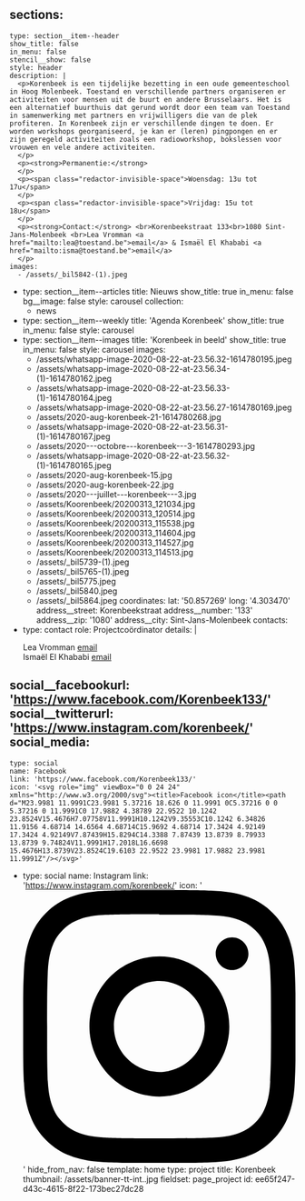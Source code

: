 sections:
  -
    type: section__item--header
    show_title: false
    in_menu: false
    stencil__show: false
    style: header
    description: |
      <p>Korenbeek is een tijdelijke bezetting in een oude gemeenteschool in Hoog Molenbeek. Toestand en verschillende partners organiseren er activiteiten voor mensen uit de buurt en andere Brusselaars. Het is een alternatief buurthuis dat gerund wordt door een team van Toestand in samenwerking met partners en vrijwilligers die van de plek profiteren. In Korenbeek zijn er verschillende dingen te doen. Er worden workshops georganiseerd, je kan er (leren) pingpongen en er zijn geregeld activiteiten zoals een radioworkshop, bokslessen voor vrouwen en vele andere activiteiten.
      </p>
      <p><strong>Permanentie:</strong>
      </p>
      <p><span class="redactor-invisible-space">Woensdag: 13u tot 17u</span>
      </p>
      <p><span class="redactor-invisible-space">Vrijdag: 15u tot 18u</span>
      </p>
      <p><strong>Contact:</strong> <br>Korenbeekstraat 133<br>1080 Sint-Jans-Molenbeek <br>Lea Vromman <a href="mailto:lea@toestand.be">email</a> & Ismaël El Khababi <a href="mailto:isma@toestand.be">email</a>
      </p>
    images:
      - /assets/_bil5842-(1).jpeg
  -
    type: section__item--articles
    title: Nieuws
    show_title: true
    in_menu: false
    bg__image: false
    style: carousel
    collection:
      - news
  -
    type: section__item--weekly
    title: 'Agenda Korenbeek'
    show_title: true
    in_menu: false
    style: carousel
  -
    type: section__item--images
    title: 'Korenbeek in beeld'
    show_title: true
    in_menu: false
    style: carousel
    images:
      - /assets/whatsapp-image-2020-08-22-at-23.56.32-1614780195.jpeg
      - /assets/whatsapp-image-2020-08-22-at-23.56.34-(1)-1614780162.jpeg
      - /assets/whatsapp-image-2020-08-22-at-23.56.33-(1)-1614780164.jpeg
      - /assets/whatsapp-image-2020-08-22-at-23.56.27-1614780169.jpeg
      - /assets/2020-aug-korenbeek-21-1614780268.jpg
      - /assets/whatsapp-image-2020-08-22-at-23.56.31-(1)-1614780167.jpeg
      - /assets/2020---octobre---korenbeek---3-1614780293.jpg
      - /assets/whatsapp-image-2020-08-22-at-23.56.32-(1)-1614780165.jpeg
      - /assets/2020-aug-korenbeek-15.jpg
      - /assets/2020-aug-korenbeek-22.jpg
      - /assets/2020---juillet---korenbeek---3.jpg
      - /assets/Koorenbeek/20200313_121034.jpg
      - /assets/Koorenbeek/20200313_120514.jpg
      - /assets/Koorenbeek/20200313_115538.jpg
      - /assets/Koorenbeek/20200313_114604.jpg
      - /assets/Koorenbeek/20200313_114527.jpg
      - /assets/Koorenbeek/20200313_114513.jpg
      - /assets/_bil5739-(1).jpeg
      - /assets/_bil5765-(1).jpeg
      - /assets/_bil5775.jpeg
      - /assets/_bil5840.jpeg
      - /assets/_bil5864.jpeg
coordinates:
  lat: '50.857269'
  long: '4.303470'
address__street: Korenbeekstraat
address__number: '133'
address__zip: '1080'
address__city: Sint-Jans-Molenbeek
contacts:
  -
    type: contact
    role: Projectcoördinator
    details: |
      <p>Lea Vromman <a href="mailto:lea@toestand.be">email</a> <br>Ismaël El Khababi <a href="mailto:isma@toestand.be">email</a><a href="mailto:lea@toestand.be"></a>
      </p>
social__facebookurl: 'https://www.facebook.com/Korenbeek133/'
social__twitterurl: 'https://www.instagram.com/korenbeek/'
social_media:
  -
    type: social
    name: Facebook
    link: 'https://www.facebook.com/Korenbeek133/'
    icon: '<svg role="img" viewBox="0 0 24 24" xmlns="http://www.w3.org/2000/svg"><title>Facebook icon</title><path d="M23.9981 11.9991C23.9981 5.37216 18.626 0 11.9991 0C5.37216 0 0 5.37216 0 11.9991C0 17.9882 4.38789 22.9522 10.1242 23.8524V15.4676H7.07758V11.9991H10.1242V9.35553C10.1242 6.34826 11.9156 4.68714 14.6564 4.68714C15.9692 4.68714 17.3424 4.92149 17.3424 4.92149V7.87439H15.8294C14.3388 7.87439 13.8739 8.79933 13.8739 9.74824V11.9991H17.2018L16.6698 15.4676H13.8739V23.8524C19.6103 22.9522 23.9981 17.9882 23.9981 11.9991Z"/></svg>'
  -
    type: social
    name: Instagram
    link: 'https://www.instagram.com/korenbeek/'
    icon: '<svg role="img" viewBox="0 0 24 24" xmlns="http://www.w3.org/2000/svg"><title>Instagram icon</title><path d="M12 0C8.74 0 8.333.015 7.053.072 5.775.132 4.905.333 4.14.63c-.789.306-1.459.717-2.126 1.384S.935 3.35.63 4.14C.333 4.905.131 5.775.072 7.053.012 8.333 0 8.74 0 12s.015 3.667.072 4.947c.06 1.277.261 2.148.558 2.913.306.788.717 1.459 1.384 2.126.667.666 1.336 1.079 2.126 1.384.766.296 1.636.499 2.913.558C8.333 23.988 8.74 24 12 24s3.667-.015 4.947-.072c1.277-.06 2.148-.262 2.913-.558.788-.306 1.459-.718 2.126-1.384.666-.667 1.079-1.335 1.384-2.126.296-.765.499-1.636.558-2.913.06-1.28.072-1.687.072-4.947s-.015-3.667-.072-4.947c-.06-1.277-.262-2.149-.558-2.913-.306-.789-.718-1.459-1.384-2.126C21.319 1.347 20.651.935 19.86.63c-.765-.297-1.636-.499-2.913-.558C15.667.012 15.26 0 12 0zm0 2.16c3.203 0 3.585.016 4.85.071 1.17.055 1.805.249 2.227.415.562.217.96.477 1.382.896.419.42.679.819.896 1.381.164.422.36 1.057.413 2.227.057 1.266.07 1.646.07 4.85s-.015 3.585-.074 4.85c-.061 1.17-.256 1.805-.421 2.227-.224.562-.479.96-.899 1.382-.419.419-.824.679-1.38.896-.42.164-1.065.36-2.235.413-1.274.057-1.649.07-4.859.07-3.211 0-3.586-.015-4.859-.074-1.171-.061-1.816-.256-2.236-.421-.569-.224-.96-.479-1.379-.899-.421-.419-.69-.824-.9-1.38-.165-.42-.359-1.065-.42-2.235-.045-1.26-.061-1.649-.061-4.844 0-3.196.016-3.586.061-4.861.061-1.17.255-1.814.42-2.234.21-.57.479-.96.9-1.381.419-.419.81-.689 1.379-.898.42-.166 1.051-.361 2.221-.421 1.275-.045 1.65-.06 4.859-.06l.045.03zm0 3.678c-3.405 0-6.162 2.76-6.162 6.162 0 3.405 2.76 6.162 6.162 6.162 3.405 0 6.162-2.76 6.162-6.162 0-3.405-2.76-6.162-6.162-6.162zM12 16c-2.21 0-4-1.79-4-4s1.79-4 4-4 4 1.79 4 4-1.79 4-4 4zm7.846-10.405c0 .795-.646 1.44-1.44 1.44-.795 0-1.44-.646-1.44-1.44 0-.794.646-1.439 1.44-1.439.793-.001 1.44.645 1.44 1.439z"/></svg>'
hide_from_nav: false
template: home
type: project
title: Korenbeek
thumbnail: /assets/banner-tt-int..jpg
fieldset: page_project
id: ee65f247-d43c-4615-8f22-173bec27dc28
